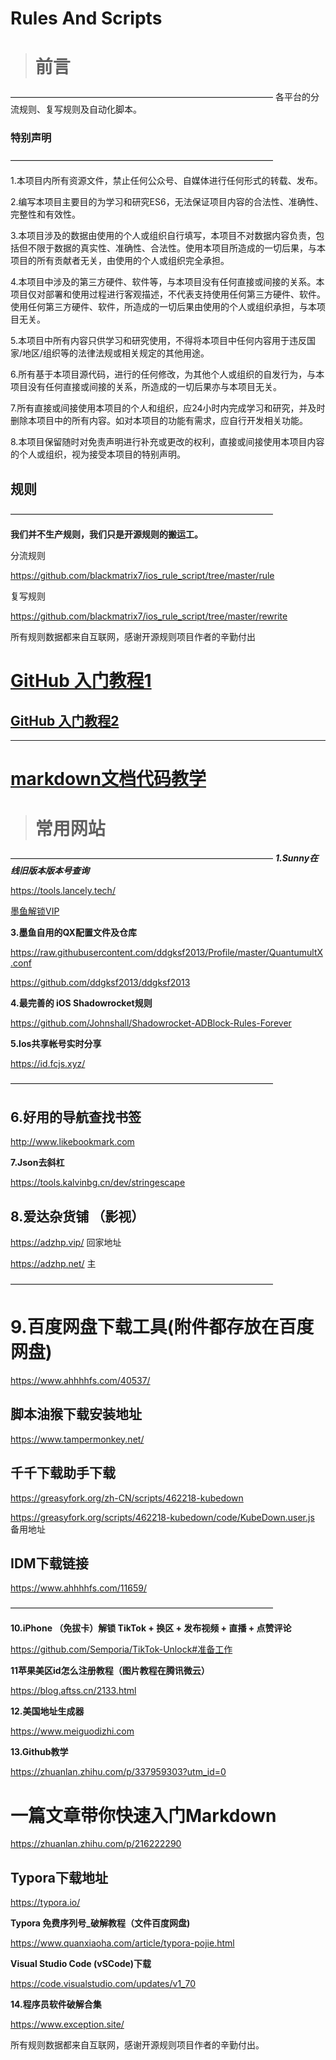 # Rules And Scripts


># **前言**

——————————————————————————————
各平台的分流规则、复写规则及自动化脚本。





### **特别声明**
——————————————————————————————

1.本项目内所有资源文件，禁止任何公众号、自媒体进行任何形式的转载、发布。  

2.编写本项目主要目的为学习和研究ES6，无法保证项目内容的合法性、准确性、完整性和有效性。 

3.本项目涉及的数据由使用的个人或组织自行填写，本项目不对数据内容负责，包括但不限于数据的真实性、准确性、合法性。使用本项目所造成的一切后果，与本项目的所有贡献者无关，由使用的个人或组织完全承担。  

4.本项目中涉及的第三方硬件、软件等，与本项目没有任何直接或间接的关系。本项目仅对部署和使用过程进行客观描述，不代表支持使用任何第三方硬件、软件。使用任何第三方硬件、软件，所造成的一切后果由使用的个人或组织承担，与本项目无关。  

5.本项目中所有内容只供学习和研究使用，不得将本项目中任何内容用于违反国家/地区/组织等的法律法规或相关规定的其他用途。  

6.所有基于本项目源代码，进行的任何修改，为其他个人或组织的自发行为，与本项目没有任何直接或间接的关系，所造成的一切后果亦与本项目无关。  


7.所有直接或间接使用本项目的个人和组织，应24小时内完成学习和研究，并及时删除本项目中的所有内容。如对本项目的功能有需求，应自行开发相关功能。  


8.本项目保留随时对免责声明进行补充或更改的权利，直接或间接使用本项目内容的个人或组织，视为接受本项目的特别声明。  







## 规则
——————————————————————————————

**我们并不生产规则，我们只是开源规则的搬运工。**


分流规则


https://github.com/blackmatrix7/ios_rule_script/tree/master/rule


复写规则


https://github.com/blackmatrix7/ios_rule_script/tree/master/rewrite



所有规则数据都来自互联网，感谢开源规则项目作者的辛勤付出




# [GitHub 入门教程1](https://www.5axxw.com/wiki/topic/r7f3ar)  

## [GitHub 入门教程2](https://www.5axxw.com/wiki/content/5dm4s7)  

________________________

# [markdown文档代码教学](https://blog.csdn.net/weixin_44649780/article/details/127693348)





># **常用网站** 


——————————————————————————————
_**1.Sunny在线旧版本版本号查询**_

https://tools.lancely.tech/


[墨鱼解锁VIP](https://raw.githubusercontent.com/ddgksf2013/dev/master/ForOwnUse.conf)






**3.墨鱼自用的QX配置文件及仓库**

https://raw.githubusercontent.com/ddgksf2013/Profile/master/QuantumultX.conf

https://github.com/ddgksf2013/ddgksf2013


**4.最完善的 iOS Shadowrocket规则**

https://github.com/Johnshall/Shadowrocket-ADBlock-Rules-Forever


**5.Ios共享帐号实时分享**


https://id.fcjs.xyz/


——————————————————————————————

## 6.好用的导航查找书签

http://www.likebookmark.com


**7.Json去斜杠**

https://tools.kalvinbg.cn/dev/stringescape


## 8.爱达杂货铺 （影视）

https://adzhp.vip/  回家地址

https://adzhp.net/  主

——————————————————————————————

# **9.百度网盘下载工具(附件都存放在百度网盘)**

https://www.ahhhhfs.com/40537/



## 脚本油猴下载安装地址

https://www.tampermonkey.net/

## 千千下载助手下载

https://greasyfork.org/zh-CN/scripts/462218-kubedown

https://greasyfork.org/scripts/462218-kubedown/code/KubeDown.user.js  备用地址

## IDM下载链接

https://www.ahhhhfs.com/11659/


 ——————————————————————————————


**10.iPhone （免拔卡）解锁 TikTok + 换区 + 发布视频 + 直播 + 点赞评论**


https://github.com/Semporia/TikTok-Unlock#准备工作


**11苹果美区id怎么注册教程（图片教程在腾讯微云）**

https://blog.aftss.cn/2133.html

**12.美国地址生成器**

https://www.meiguodizhi.com


**13.Github教学**

https://zhuanlan.zhihu.com/p/337959303?utm_id=0

# **一篇文章带你快速入门Markdown**

https://zhuanlan.zhihu.com/p/216222290

## Typora下载地址

https://typora.io/

**Typora 免费序列号_破解教程（文件百度网盘)**

https://www.quanxiaoha.com/article/typora-pojie.html

**Visual Studio Code (vSCode)下载**

https://code.visualstudio.com/updates/v1_70


**14.程序员软件破解合集**

https://www.exception.site/




所有规则数据都来自互联网，感谢开源规则项目作者的辛勤付出。
